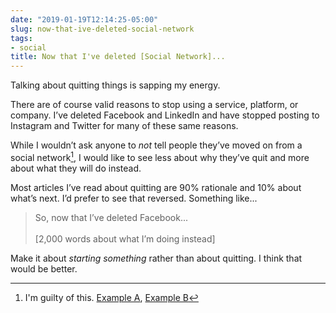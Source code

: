 ```yaml
---
date: "2019-01-19T12:14:25-05:00"
slug: now-that-ive-deleted-social-network
tags:
- social
title: Now that I've deleted [Social Network]...
---
```

Talking about quitting things is sapping my energy.

There are of course valid reasons to stop using a service, platform,
or company. I’ve deleted Facebook and LinkedIn and have
stopped posting to Instagram and Twitter for many of these same reasons.

While I wouldn’t ask anyone to _not_ tell people they’ve moved on from
a social network[^guilty], I would like to see less about why they’ve
quit and more about what they will do instead.

Most articles I’ve read about quitting are 90% rationale and 10% about
what’s next. I’d prefer to see that reversed. Something like...

> So, now that I’ve deleted Facebook...  
>   
> [2,000 words about what I’m doing instead]

Make it about _starting something_ rather than about quitting. I think that would be better.


[^guilty]: I'm guilty of this. [Example A](https://www.baty.net/2018/there-goes-facebook/), [Example B](https://www.baty.net/2018/linked-out)
